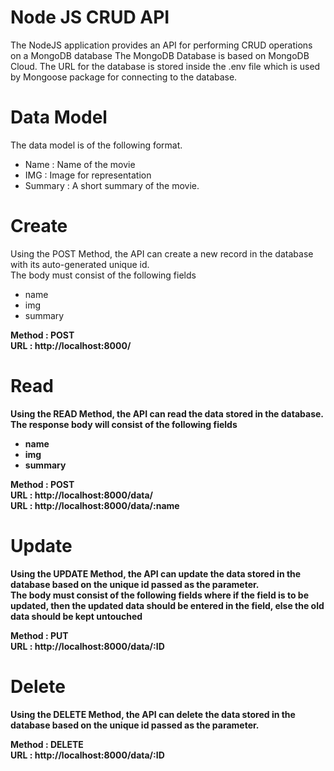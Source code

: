 # Node JS CRUD API
The NodeJS application provides an API for performing CRUD operations on a MongoDB database
The MongoDB Database is based on MongoDB Cloud.
The URL for the database is stored inside the .env file which is used by Mongoose package for connecting to the database.

# Data Model
The data model is of the following format.<br>
<ul>
<li>Name : Name of the movie</li>
<li>IMG : Image for representation</li>
<li>Summary : A short summary of the movie.</li>
</ul>


# Create
Using the POST Method, the API can create a new record in the database with its auto-generated unique id.<br>
The body must consist of the following fields<br>
<ul>
<li>name</li>
<li>img</li>
<li>summary</li>
</ul>

<b>Method : POST<b><br>
<b>URL : http://localhost:8000/<b>

# Read
Using the READ Method, the API can read the data stored in the database.<br>
The response body will consist of the following fields<br>
<ul>
<li>name</li>
<li>img</li>
<li>summary</li>
</ul>

<b>Method : POST<b><br>
<b>URL : http://localhost:8000/data/<b><br>
<b>URL : http://localhost:8000/data/:name<b>

# Update
Using the UPDATE Method, the API can update the data stored in the database based on the unique id passed as the parameter.<br>
The body must consist of the following fields where if the field is to be updated, then the updated data should be entered in the field, 
else the old data should be kept untouched<br>

<b>Method : PUT<b><br>
<b>URL : http://localhost:8000/data/:ID<b>


# Delete
Using the DELETE Method, the API can delete the data stored in the database based on the unique id passed as the parameter.<br>

<b>Method : DELETE<b><br>
<b>URL : http://localhost:8000/data/:ID<b>


